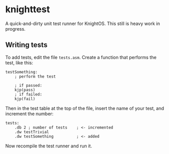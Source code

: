 # knighttest
A quick-and-dirty unit test runner for KnightOS. This still is heavy work in progress.

## Writing tests
To add tests, edit the file `tests.asm`. Create a function that performs the test, like this:

````
testSomething:
    ; perform the test
    
    ; if passed:
    kjp(pass)
    ; if failed:
    kjp(fail)
````

Then in the test table at the top of the file, insert the name of your test, and increment the number:

````
tests:
    .db 2 ; number of tests    ; <- incremented
    .dw testTrivial
    .dw testSomething          ; <- added
````

Now recompile the test runner and run it.
